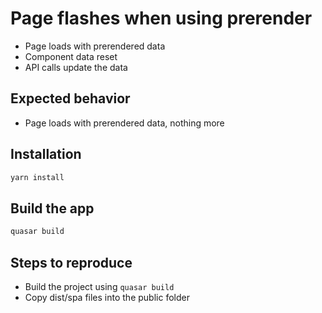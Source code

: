 # Page flashes when using prerender

- Page loads with prerendered data
- Component data reset
- API calls update the data

## Expected behavior

- Page loads with prerendered data, nothing more

## Installation
```bash
yarn install
```

## Build the app
```bash
quasar build
```

## Steps to reproduce

- Build the project using `quasar build`
- Copy dist/spa files into the public folder